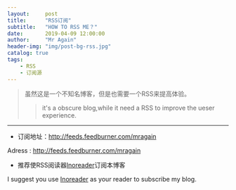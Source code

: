 ```yaml
---
layout:     post
title:      "RSS订阅"
subtitle:   "HOW TO RSS ME？"
date:       2019-04-09 12:00:00
author:     "Mr Again"
header-img: "img/post-bg-rss.jpg"
catalog: true
tags:
    - RSS
    - 订阅源
---
```


> 虽然这是一个不知名博客，但是也需要一个RSS来提高体验。
>> it's a obscure blog,while it need a RSS to improve the ueser experience.

------

* 订阅地址：http://feeds.feedburner.com/mragain

Adress : http://feeds.feedburner.com/mragain

* 推荐使RSS阅读器[Inoreader](https://www.inoreader.com/)订阅本博客

I suggest you use [Inoreader](https://www.inoreader.com/) as your reader to subscribe my blog.
